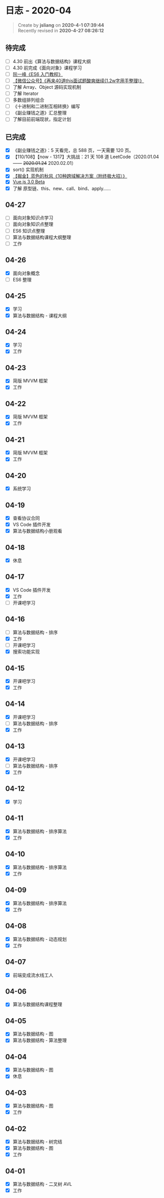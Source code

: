 日志 - 2020-04
===

> Create by **jsliang** on **2020-4-1 07:39:44**  
> Recently revised in **2020-4-27 08:26:12**

## 待完成

* [ ] 4.30 前出《算法与数据结构》课程大纲
* [ ] 4.30 前完成《面向对象》课程学习
* [ ] [阮一峰《ES6 入门教程》](https://es6.ruanyifeng.com/)
* [ ] [【微信公众号】《再来40道this面试题酸爽继续(1.2w字用手整理)》](https://mp.weixin.qq.com/s/k8PngT7afosSxUJSECRtJA)
* [ ] 了解 Array、Object 源码实现机制
* [ ] 了解 Iterator
* [ ] 多数组排列组合
* [ ] 《十进制和二进制互相转换》编写
* [ ] 《副业赚钱之道》汇总整理
* [ ] 了解目前前端现状，指定计划

## 已完成

* [x] 《副业赚钱之道》：5 天看完，总 588 页，一天需要 120 页。
* [x] 【110/108】【now - 1317】大挑战：21 天 108 道 LeetCode（2020.01.04 —— ~~2020.01.24~~ 2020.02.01）
* [x] sort() 实现机制
* [x] [【掘金】蓝色的秋风《10种跨域解决方案（附终极大招）》](https://juejin.im/post/5e948bbbf265da47f2561705)
* [x] [Vue.js 3.0 Beta](https://juejin.im/e/vue-3)
* [x] 了解 原型链、this、new、call、bind、apply……

## 04-27

* [ ] 面向对象知识点学习
* [ ] 面向对象知识点整理
* [ ] ES6 知识点整理
* [ ] 算法与数据结构课程大纲整理
* [ ] 工作

## 04-26

* [x] 面向对象概念
* [ ] ES6 整理

## 04-25

* [x] 学习
* [x] 算法与数据结构 - 课程大纲

## 04-24

* [x] 学习
* [x] 工作

## 04-23

* [x] 简版 MVVM 框架
* [x] 工作

## 04-22

* [x] 简版 MVVM 框架
* [x] 工作

## 04-21

* [x] 简版 MVVM 框架
* [x] 工作

## 04-20

* [x] 系统学习

## 04-19

* [x] 查看协议合同
* [x] VS Code 插件开发
* [x] 算法与数据结构小册观看

## 04-18

* [x] 休息

## 04-17

* [x] VS Code 插件开发
* [x] 工作
* [ ] 开课吧学习

## 04-16

* [ ] 算法与数据结构 - 排序
* [x] 工作
* [ ] 开课吧学习
* [x] 搜索功能实现

## 04-15

* [x] 开课吧学习
* [x] 工作

## 04-14

* [x] 开课吧学习
* [ ] 算法与数据结构 - 排序
* [x] 工作

## 04-13

* [x] 开课吧学习
* [ ] 算法与数据结构 - 排序
* [x] 工作

## 04-12

* [x] 学习

## 04-11

* [x] 算法与数据结构 - 排序算法
* [x] 工作

## 04-10

* [x] 算法与数据结构 - 排序算法
* [x] 工作

## 04-09

* [x] 算法与数据结构 - 排序算法
* [x] 工作

## 04-08

* [x] 算法与数据结构 - 动态规划
* [x] 工作

## 04-07

* [x] 前端变成流水线工人

## 04-06

* [x] 算法与数据结构课程整理

## 04-05

* [x] 算法与数据结构 - 图
* [x] 算法与数据结构 - 算法整理

## 04-04

* [x] 算法与数据结构 - 图
* [x] 休息

## 04-03

* [x] 算法与数据结构 - 图
* [x] 工作

## 04-02

* [x] 算法与数据结构 - 树完结
* [x] 算法与数据结构 - 图
* [x] 工作

## 04-01

* [x] 算法与数据结构 - 二叉树 AVL
* [x] 工作
